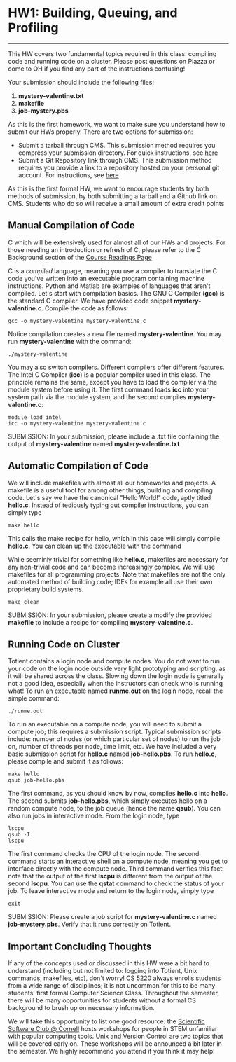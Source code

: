 # HW1: Building, Queuing, and Profiling
---


This HW covers two fundamental topics required in this class: compiling code and running code on a cluster. Please post questions on Piazza or come to OH if you find any part of the instructions confusing!

Your submission should include the following files:

1. **mystery-valentine.txt**
2. **makefile**
3. **job-mystery.pbs**


As this is the first homework, we want to make sure you understand how to submit our HWs properly. There are two options for submission: 

* Submit a tarball through CMS. This submission method requires you compress your submission directory. For quick instructions, see [here](http://www.cs.cornell.edu/courses/cs5220/2017fa/tar-info.html)
* Submit a Git Repository link through CMS. This submission method requires you provide a link to a repository hosted on your personal git account. For instructions, see [here](http://www.cs.cornell.edu/courses/cs5220/2017fa/git-info.html)

As this is the first formal HW, we want to encourage students try both methods of submission, by both submitting a tarball and a Github link on CMS. Students who do so will receive a small amount of extra credit points


## Manual Compilation of Code 


C which will be extensively used for almost all of our HWs and projects. For those needing an introduction or refresh of C, please refer to the C Background section of the [Course Readings Page](http://www.cs.cornell.edu/courses/cs5220/2017fa/readings.html)

C is a *compiled* language, meaning you use a compiler to translate the C code you've written into an executable program containing machine instructions. Python and Matlab are examples of languages that aren't compiled. Let's start with compilation basics. The GNU C Compiler (**gcc**) is the standard C compiler. We have provided code snippet **mystery-valentine.c**. Compile the code as follows:

```
gcc -o mystery-valentine mystery-valentine.c
```

Notice compilation creates a new file named **mystery-valentine**. You may run **mystery-valentine** with the command:

```
./mystery-valentine
```

You may also switch compilers. Different compilers offer different features. The Intel C Compiler (**icc**) is a popular compiler used in this class. The principle remains the same, except you have to load the compiler via the module system before using it. The first command loads **icc** into your system path via the module system, and the second compiles **mystery-valentine.c**:

```
module load intel
icc -o mystery-valentine mystery-valentine.c
```

SUBMISSION: In your submission, please include a .txt file containing the output of **mystery-valentine** named **mystery-valentine.txt**


## Automatic Compilation of Code 


We will include makefiles with almost all our homeworks and projects. A makefile is a useful tool for among other things, building and compiling code. Let's say we have the canonical "Hello World!" code, aptly titled **hello.c**. Instead of tediously typing out compiler instructions, you can simply type 

```
make hello
```
This calls the make recipe for hello, which in this case will simply compile **hello.c**. You can clean up the executable with the command

While seeminly trivial for something like **hello.c**, makefiles are necessary for any non-trivial code and can become increasingly complex. We will use makefiles for all programming projects. Note that makefiles are not the only automated method of building code; IDEs for example all use their own proprietary build systems. 
```
make clean
```

SUBMISSION: In your submission, please create a modify the provided **makefile** to include a recipe for compiling **mystery-valentine.c**. 



## Running Code on Cluster 

Totient contains a login node and compute nodes. You do not want to run your code on the login node outside very light prototyping and scripting, as it will be shared across the class. Slowing down the login node is generally not a good idea, especially when the instructors can check who is running what! To run an executable named **runme.out** on the login node, recall the simple command:

```
./runme.out
```

To run an executable on a compute node, you will need to submit a compute job; this requires a submission script. Typical submission scripts include: number of nodes (or which particular set of nodes) to run the job on, number of threads per node, time limit, etc. We have included a very basic submission script for **hello.c** named **job-hello.pbs**. To run **hello.c**, please compile and submit it as follows:

```
make hello
qsub job-hello.pbs
```

The first command, as you should know by now, compiles **hello.c** into **hello**. The second submits **job-hello.pbs**, which simply executes hello on a random compute node, to the job queue (hence the name **qsub**). You can also run jobs in interactive mode. From the login node, type

```
lscpu
qsub -I
lscpu
```

The first command checks the CPU of the login node. The second command starts an interactive shell on a compute node, meaning you get to interface directly with the compute node. Third command verifies this fact: note that the output of the first **lscpu** is different from the output of the second **lscpu**. You can use the **qstat** command to check the status of your job. To leave interactive mode and return to the login node, simply type 

```
exit
```

SUBMISSION: Please create a job script for **mystery-valentine.c** named **job-mystery.pbs**. Verify that it runs correctly on Totient.



## Important Concluding Thoughts

If any of the concepts used or discussed in this HW were a bit hard to understand (including but not limited to: logging into Totient, Unix commands, makefiles, etc), don't worry! CS 5220 always enrolls students from a wide range of disciplines; it is not uncommon for this to be many students' first formal Computer Science Class. Throughout the semester, there will be many opportunities for students without a formal CS background to brush up on necessary information. 

We will take this opportunity to list one good resource: the [Scientific Software Club @ Cornell](https://cornell-ssw.github.io/) hosts workshops for people in STEM unfamiliar with popular computing tools. Unix and Version Control are two topics that will be covered early on. These workshops will be announced a bit later in the semester. We highly recommend you attend if you think it may help!

